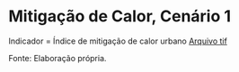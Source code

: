# Mitigação de Calor, Cenário 1

Indicador = Índice de mitigação de calor urbano
[Arquivo tif]()

Fonte: Elaboração própria.